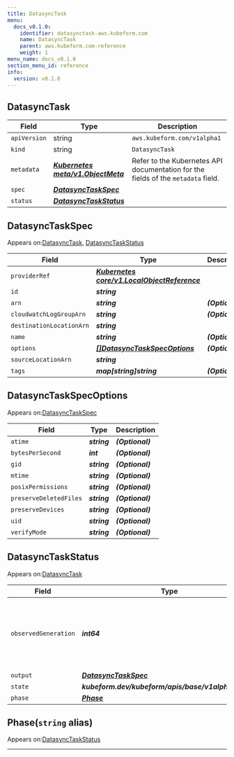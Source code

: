 ```yaml
---
title: DatasyncTask
menu:
  docs_v0.1.0:
    identifier: datasynctask-aws.kubeform.com
    name: DatasyncTask
    parent: aws.kubeform.com-reference
    weight: 1
menu_name: docs_v0.1.0
section_menu_id: reference
info:
  version: v0.1.0
---
```


## DatasyncTask
| Field | Type | Description |
| ------ | ----- | ----------- |
| `apiVersion` | string | `aws.kubeform.com/v1alpha1` |
|    `kind` | string | `DatasyncTask` |
| `metadata` | ***[Kubernetes meta/v1.ObjectMeta](https://kubernetes.io/docs/reference/generated/kubernetes-api/v1.13/#objectmeta-v1-meta)***|Refer to the Kubernetes API documentation for the fields of the `metadata` field.|
| `spec` | ***[DatasyncTaskSpec](#datasynctaskspec)***||
| `status` | ***[DatasyncTaskStatus](#datasynctaskstatus)***||
## DatasyncTaskSpec

Appears on:[DatasyncTask](#datasynctask), [DatasyncTaskStatus](#datasynctaskstatus)

| Field | Type | Description |
| ------ | ----- | ----------- |
| `providerRef` | ***[Kubernetes core/v1.LocalObjectReference](https://kubernetes.io/docs/reference/generated/kubernetes-api/v1.13/#localobjectreference-v1-core)***||
| `id` | ***string***||
| `arn` | ***string***| ***(Optional)*** |
| `cloudwatchLogGroupArn` | ***string***| ***(Optional)*** |
| `destinationLocationArn` | ***string***||
| `name` | ***string***| ***(Optional)*** |
| `options` | ***[[]DatasyncTaskSpecOptions](#datasynctaskspecoptions)***| ***(Optional)*** |
| `sourceLocationArn` | ***string***||
| `tags` | ***map[string]string***| ***(Optional)*** |
## DatasyncTaskSpecOptions

Appears on:[DatasyncTaskSpec](#datasynctaskspec)

| Field | Type | Description |
| ------ | ----- | ----------- |
| `atime` | ***string***| ***(Optional)*** |
| `bytesPerSecond` | ***int***| ***(Optional)*** |
| `gid` | ***string***| ***(Optional)*** |
| `mtime` | ***string***| ***(Optional)*** |
| `posixPermissions` | ***string***| ***(Optional)*** |
| `preserveDeletedFiles` | ***string***| ***(Optional)*** |
| `preserveDevices` | ***string***| ***(Optional)*** |
| `uid` | ***string***| ***(Optional)*** |
| `verifyMode` | ***string***| ***(Optional)*** |
## DatasyncTaskStatus

Appears on:[DatasyncTask](#datasynctask)

| Field | Type | Description |
| ------ | ----- | ----------- |
| `observedGeneration` | ***int64***| ***(Optional)*** Resource generation, which is updated on mutation by the API Server.|
| `output` | ***[DatasyncTaskSpec](#datasynctaskspec)***| ***(Optional)*** |
| `state` | ***kubeform.dev/kubeform/apis/base/v1alpha1.State***| ***(Optional)*** |
| `phase` | ***[Phase](#phase)***| ***(Optional)*** |
## Phase(`string` alias)

Appears on:[DatasyncTaskStatus](#datasynctaskstatus)

---
